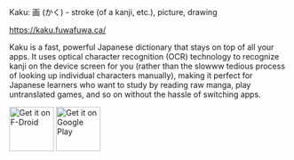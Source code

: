 Kaku: 画 (かく) - stroke (of a kanji, etc.), picture, drawing

https://kaku.fuwafuwa.ca/

Kaku is a fast, powerful Japanese dictionary that stays on top of all your apps. It uses optical character recognition (OCR) technology to recognize kanji on the device screen for you (rather than the slowww tedious process of looking up individual characters manually), making it perfect for Japanese learners who want to study by reading raw manga, play untranslated games, and so on without the hassle of switching apps.

[<img src="https://fdroid.gitlab.io/artwork/badge/get-it-on.png"
     alt="Get it on F-Droid"
     height="80">](https://f-droid.org/packages/ca.fuwafuwa.kaku/)
[<img src="https://play.google.com/intl/en_us/badges/images/generic/en-play-badge.png"
     alt="Get it on Google Play"
     height="80">](https://play.google.com/store/apps/details?id=ca.fuwafuwa.kaku)
